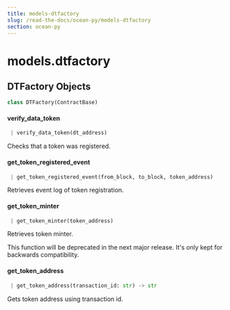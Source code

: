 ```yaml
---
title: models-dtfactory
slug: /read-the-docs/ocean-py/models-dtfactory
section: ocean-py
---
```

<a name="models.dtfactory"></a>
# models.dtfactory

<a name="models.dtfactory.DTFactory"></a>
## DTFactory Objects

```python
class DTFactory(ContractBase)
```

<a name="models.dtfactory.DTFactory.verify_data_token"></a>
#### verify\_data\_token

```python
 | verify_data_token(dt_address)
```

Checks that a token was registered.

<a name="models.dtfactory.DTFactory.get_token_registered_event"></a>
#### get\_token\_registered\_event

```python
 | get_token_registered_event(from_block, to_block, token_address)
```

Retrieves event log of token registration.

<a name="models.dtfactory.DTFactory.get_token_minter"></a>
#### get\_token\_minter

```python
 | get_token_minter(token_address)
```

Retrieves token minter.

This function will be deprecated in the next major release.
It's only kept for backwards compatibility.

<a name="models.dtfactory.DTFactory.get_token_address"></a>
#### get\_token\_address

```python
 | get_token_address(transaction_id: str) -> str
```

Gets token address using transaction id.

